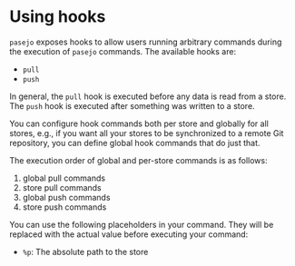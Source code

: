 # Using hooks

`pasejo` exposes hooks to allow users running arbitrary commands during the execution of `pasejo` commands. The available hooks are:

- `pull`
- `push`

In general, the `pull` hook is executed before any data is read from a store. The `push` hook is executed after something was written to a store.

You can configure hook commands both per store and globally for all stores, e.g., if you want all your stores to be synchronized to a remote Git repository, you can define global hook commands that do just that.

The execution order of global and per-store commands is as follows:

1. global pull commands
2. store pull commands
3. global push commands
4. store push commands

You can use the following placeholders in your command. They will be replaced with the actual value before executing your command:

- `%p`: The absolute path to the store
